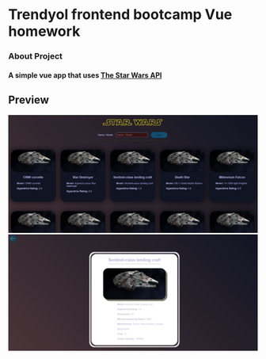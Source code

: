 # Trendyol frontend bootcamp Vue homework
### About Project
#### A simple vue app that uses [The Star Wars API](https://swapi.dev/)

## Preview

![Image](/src/assets/img/prew1.JPG)
![Image](/src/assets/img/prew2.JPG)
